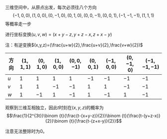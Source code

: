 

三维空间中，从原点出发，每次必须往八个方向$$(-1,0,0),(1,0,0),(0,-1,0),(0,1,0),(0,0,-1),(0,0,1),(-1,-1,-1),(1,1,1)$$等概率走一步

进行坐标变换$(u,v,w)=(x+y-z,y+z-x,z+x-y)$

注：有逆变换$(x,y,z)=(\frac{u+w}{2},\frac{u+v}{2},\frac{v+w}{2})$

方向|$(1,1,1)$|$(0,1,0)$|$(1,0,0)$|$(0,0,-1)$|$(0,0,1)$|$(-1,0,0)$|$(0,-1,0)$|$(-1,-1,-1)$
-|-|-|-|-|-|-|-|-
$u$|$1$|$1$|$1$|$1$|$-1$|$-1$|$-1$|$-1$
$v$|$1$|$1$|$-1$|$-1$|$1$|$1$|$-1$|$-1$
$w$|$1$|$-1$|$1$|$-1$|$1$|$-1$|$1$|$-1$

观察到三维互相独立，因此$t$时刻在$(x,y,z)$的概率为$$\frac{1}{2^{3t}}\binom {t}{\frac{t-(x+y-z)}{2}}\binom {t}{\frac{t-(y+z-x)}{2}}\binom {t}{\frac{t-(z+x-y)}{2}}$$

注意无法整除时为$0$。